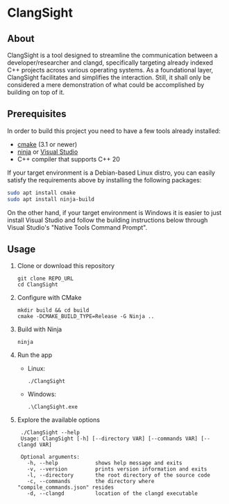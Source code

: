 # ClangSight

## About

ClangSight is a tool designed to streamline the communication between a developer/researcher and clangd, specifically targeting already indexed C++ projects across various operating systems. As a foundational layer, ClangSight facilitates and simplifies the interaction. Still, it shall only be considered a mere demonstration of what could be accomplished by building on top of it.

## Prerequisites

In order to build this project you need to have a few tools already installed:
- [cmake](https://cmake.org/) (3.1 or newer)
- [ninja](https://ninja-build.org/) or [Visual Studio](https://visualstudio.microsoft.com/)
- C++ compiler that supports C++ 20

If your target environment is a Debian-based Linux distro, you can easily satisfy the requirements above by installing the following packages:

```sh
sudo apt install cmake
sudo apt install ninja-build
```

On the other hand, if your target environment is Windows it is easier to just install Visual Studio and follow the building instructions below through Visual Studio's "Native Tools Command Prompt". 

## Usage

1. Clone or download this repository
   ```
   git clone REPO_URL
   cd ClangSight
   ```
2. Configure with CMake
   ```
   mkdir build && cd build
   cmake -DCMAKE_BUILD_TYPE=Release -G Ninja ..
   ```
3. Build with Ninja
   ```
   ninja
   ```
4. Run the app
	- Linux:
	   ```
	   ./ClangSight
	   ```
	- Windows:
	   ```
	   .\ClangSight.exe
	   ```

5. Explore the available options
   ```
	./ClangSight --help
	Usage: ClangSight [-h] [--directory VAR] [--commands VAR] [--clangd VAR]
	
	Optional arguments:
	  -h, --help            shows help message and exits
	  -v, --version         prints version information and exits
	  -l, --directory       the root directory of the source code
	  -c, --commands        the directory where "compile_commands.json" resides
	  -d, --clangd          location of the clangd executable
   ```
